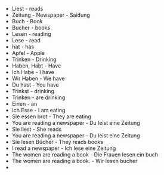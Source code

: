 * Liest - reads
* Zeitung - Newspaper - Saidung
* Buch - Book
* Bucher - books
* Lesen - reading
* Lese - read
* hat - has
* Apfel - Apple
* Trinken - Drinking
* Haben, Habt - Have
* Ich Habe - I have
* Wir Haben - We have
* Du hast - You have
* Trinkst - drinking
* Trinken - are drinking
* Einen - an
* Ich Esse - I am eating
* Sie essen brot - They are eating
* You are reading a newspaper - Du leist eine Zeitung
* Sie liest - She reads
* You are reading a newspaper - Du leist eine Zeitung
* Sie lesen Bücher - They reads books
* I read a newspaper - Ich lese eine Zeitung
* The women are reading a book - Die Frauen lesen ein buch
* The women are reading a book. - Wir lesen bucher
* 